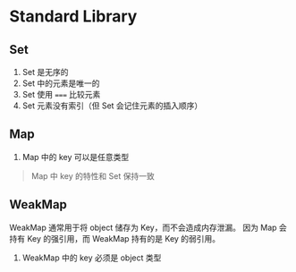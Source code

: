 # Standard Library

## Set

1. Set 是无序的
2. Set 中的元素是唯一的
3. Set 使用 `===` 比较元素
4. Set 元素没有索引（但 Set 会记住元素的插入顺序）

## Map

1. Map 中的 key 可以是任意类型

> Map 中 key 的特性和 Set 保持一致

## WeakMap

WeakMap 通常用于将 object 储存为 Key，而不会造成内存泄漏。
因为 Map 会持有 Key 的强引用，而 WeakMap 持有的是 Key 的弱引用。

1. WeakMap 中的 key 必须是 object 类型
